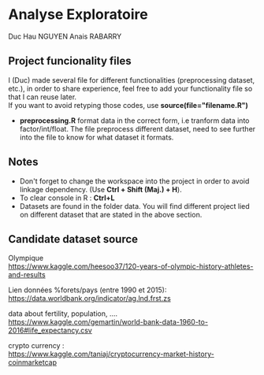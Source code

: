 Analyse Exploratoire
=================================
Duc Hau NGUYEN
Anais RABARRY

Project funcionality files
---------------------------------
I (Duc) made several file for different functionalities (preprocessing dataset, etc.), in order to share experience, feel free to add your functionality file so that I can reuse later.  
If you want to avoid retyping those codes, use __source(file="filename.R")__
* __preprocessing.R__ format data in the correct form, i.e tranform data into factor/int/float. The file preprocess different dataset, need to see further into the file to know for what dataset it formats.

Notes
---------------------------------
* Don't forget to change the workspace into the project in order to avoid linkage dependency. (Use __Ctrl + Shift (Maj.) + H__).
* To clear console in R : __Ctrl+L__
* Datasets are found in the folder data. You will find different project lied on different dataset that are stated in the above section.

Candidate dataset source  
---------------------------------
Olympique  
https://www.kaggle.com/heesoo37/120-years-of-olympic-history-athletes-and-results
  
Lien données %forets/pays (entre 1990 et 2015):  
https://data.worldbank.org/indicator/ag.lnd.frst.zs 
  
data about fertility, population, ....   
https://www.kaggle.com/gemartin/world-bank-data-1960-to-2016#life_expectancy.csv

crypto currency :  
https://www.kaggle.com/taniaj/cryptocurrency-market-history-coinmarketcap
  
